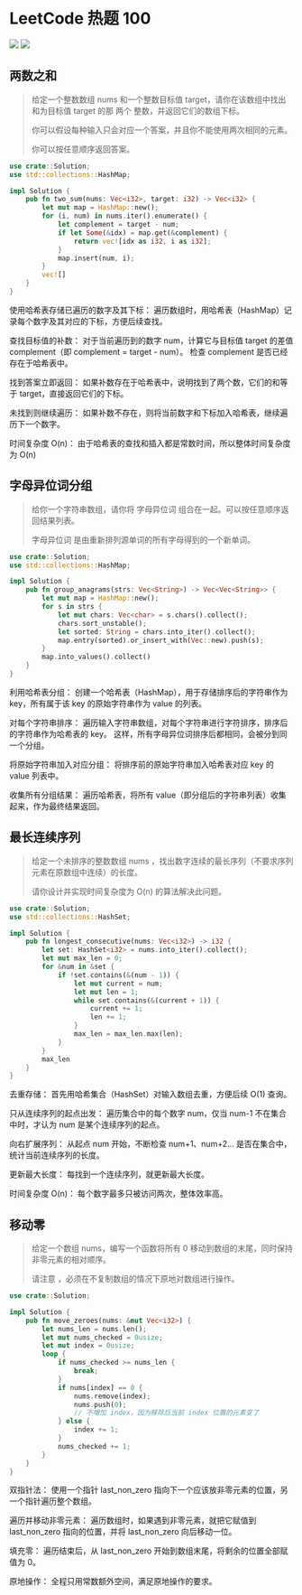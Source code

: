 # LeetCode 热题 100

<!-- update_progress -->

![](https://img.shields.io/badge/编程语言-Rust-dea584)
![](https://img.shields.io/badge/进度-4%25-blue)

<!-- update_progress -->

## 两数之和

> 给定一个整数数组 nums 和一个整数目标值 target，请你在该数组中找出 和为目标值 target  的那 两个 整数，并返回它们的数组下标。
> 
> 你可以假设每种输入只会对应一个答案，并且你不能使用两次相同的元素。
> 
> 你可以按任意顺序返回答案。

<!-- insert_source_code src=./src/two_sum.rs -->
```rs
use crate::Solution;
use std::collections::HashMap;

impl Solution {
    pub fn two_sum(nums: Vec<i32>, target: i32) -> Vec<i32> {
        let mut map = HashMap::new();
        for (i, num) in nums.iter().enumerate() {
            let complement = target - num;
            if let Some(&idx) = map.get(&complement) {
                return vec![idx as i32, i as i32];
            }
            map.insert(num, i);
        }
        vec![]
    }
}

```
<!-- insert_source_code -->

使用哈希表存储已遍历的数字及其下标：
遍历数组时，用哈希表（HashMap）记录每个数字及其对应的下标，方便后续查找。

查找目标值的补数：
对于当前遍历到的数字 num，计算它与目标值 target 的差值 complement（即 complement = target - num）。
检查 complement 是否已经存在于哈希表中。

找到答案立即返回：
如果补数存在于哈希表中，说明找到了两个数，它们的和等于 target，直接返回它们的下标。

未找到则继续遍历：
如果补数不存在，则将当前数字和下标加入哈希表，继续遍历下一个数字。

时间复杂度 O(n)：
由于哈希表的查找和插入都是常数时间，所以整体时间复杂度为 O(n)

## 字母异位词分组

> 给你一个字符串数组，请你将 字母异位词 组合在一起。可以按任意顺序返回结果列表。
> 
> 字母异位词 是由重新排列源单词的所有字母得到的一个新单词。

<!-- insert_source_code src=./src/group_anagrams.rs -->
```rs
use crate::Solution;
use std::collections::HashMap;

impl Solution {
    pub fn group_anagrams(strs: Vec<String>) -> Vec<Vec<String>> {
        let mut map = HashMap::new();
        for s in strs {
            let mut chars: Vec<char> = s.chars().collect();
            chars.sort_unstable();
            let sorted: String = chars.into_iter().collect();
            map.entry(sorted).or_insert_with(Vec::new).push(s);
        }
        map.into_values().collect()
    }
}

```
<!-- insert_source_code -->

利用哈希表分组：
创建一个哈希表（HashMap），用于存储排序后的字符串作为 key，所有属于该 key 的原始字符串作为 value 的列表。

对每个字符串排序：
遍历输入字符串数组，对每个字符串进行字符排序，排序后的字符串作为哈希表的 key。
这样，所有字母异位词排序后都相同，会被分到同一个分组。

将原始字符串加入对应分组：
将排序前的原始字符串加入哈希表对应 key 的 value 列表中。

收集所有分组结果：
遍历哈希表，将所有 value（即分组后的字符串列表）收集起来，作为最终结果返回。

## 最长连续序列

> 给定一个未排序的整数数组 nums ，找出数字连续的最长序列（不要求序列元素在原数组中连续）的长度。
> 
> 请你设计并实现时间复杂度为 O(n) 的算法解决此问题。

<!-- insert_source_code src=./src/longest_consecutive.rs -->
```rs
use crate::Solution;
use std::collections::HashSet;

impl Solution {
    pub fn longest_consecutive(nums: Vec<i32>) -> i32 {
        let set: HashSet<i32> = nums.into_iter().collect();
        let mut max_len = 0;
        for &num in &set {
            if !set.contains(&(num - 1)) {
                let mut current = num;
                let mut len = 1;
                while set.contains(&(current + 1)) {
                    current += 1;
                    len += 1;
                }
                max_len = max_len.max(len);
            }
        }
        max_len
    }
}

```
<!-- insert_source_code -->

去重存储：
首先用哈希集合（HashSet）对输入数组去重，方便后续 O(1) 查询。

只从连续序列的起点出发：
遍历集合中的每个数字 num，仅当 num-1 不在集合中时，才认为 num 是某个连续序列的起点。

向右扩展序列：
从起点 num 开始，不断检查 num+1、num+2... 是否在集合中，统计当前连续序列的长度。

更新最大长度：
每找到一个连续序列，就更新最大长度。

时间复杂度 O(n)：
每个数字最多只被访问两次，整体效率高。

## 移动零

> 给定一个数组 nums，编写一个函数将所有 0 移动到数组的末尾，同时保持非零元素的相对顺序。
> 
> 请注意 ，必须在不复制数组的情况下原地对数组进行操作。

<!-- insert_source_code src=./src/move_zeroes.rs -->
```rs
use crate::Solution;

impl Solution {
    pub fn move_zeroes(nums: &mut Vec<i32>) {
        let nums_len = nums.len();
        let mut nums_checked = 0usize;
        let mut index = 0usize;
        loop {
            if nums_checked >= nums_len {
                break;
            }
            if nums[index] == 0 {
                nums.remove(index);
                nums.push(0);
                // 不增加 index，因为移除后当前 index 位置的元素变了
            } else {
                index += 1;
            }
            nums_checked += 1;
        }
    }
}

```
<!-- insert_source_code -->

双指针法：
使用一个指针 last_non_zero 指向下一个应该放非零元素的位置，另一个指针遍历整个数组。

遍历并移动非零元素：
遍历数组时，如果遇到非零元素，就把它赋值到 last_non_zero 指向的位置，并将 last_non_zero 向后移动一位。

填充零：
遍历结束后，从 last_non_zero 开始到数组末尾，将剩余的位置全部赋值为 0。

原地操作：
全程只用常数额外空间，满足原地操作的要求。
